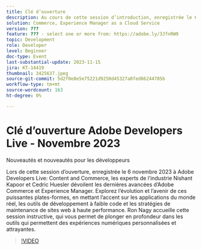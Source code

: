 ```yaml
---
title: Clé d’ouverture
description: Au cours de cette session d’introduction, enregistrée le 6 novembre 2023 à Adobe Developers Live Content and Commerce, les experts de l’industrie Nishant Kapoor et Cedric Huesler dévoilent les dernières avancées d’Adobe Commerce et Experience Manager. Explorez l’évolution et l’avenir de ces puissantes plates-formes, en mettant l’accent sur les applications du monde réel, les outils de développement à faible code et les stratégies de maintenance de sites web à haute performance. Ron Nagy accueille cette session instructive, qui vous permet de plonger en profondeur dans les outils qui permettent des expériences numériques personnalisées et attrayantes.
solution: Commerce, Experience Manager as a Cloud Service
version: ???
feature: ??? - select one or more from: https://adobe.ly/3JfnRW9
topic: Development
role: Developer
level: Beginner
doc-type: Event
last-substantial-update: 2023-11-15
jira: KT-14419
thumbnail: 3425637.jpeg
source-git-commit: 5d2f0e8e5e75221d9250d45327a8fed66244785b
workflow-type: tm+mt
source-wordcount: 163
ht-degree: 0%

---
```



# Clé d’ouverture Adobe Developers Live - Novembre 2023

Nouveautés et nouveautés pour les développeurs

Lors de cette session d’ouverture, enregistrée le 6 novembre 2023 à Adobe Developers Live: Content and Commerce, les experts de l’industrie Nishant Kapoor et Cedric Huesler dévoilent les dernières avancées d’Adobe Commerce et Experience Manager. Explorez l’évolution et l’avenir de ces puissantes plates-formes, en mettant l’accent sur les applications du monde réel, les outils de développement à faible code et les stratégies de maintenance de sites web à haute performance. Ron Nagy accueille cette session instructive, qui vous permet de plonger en profondeur dans les outils qui permettent des expériences numériques personnalisées et attrayantes.

>[!VIDEO](https://video.tv.adobe.com/v/3425637/?learn=on)
